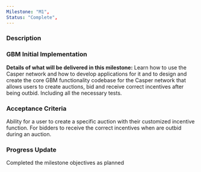 ```yaml
---
Milestone: "M1",
Status: "Complete",
---
```

<!--lang:en--> 
### Description
### GBM Initial Implementation

**Details of what will be delivered in this milestone:**
Learn how to use the Casper network and how to develop applications for it and to design and create the core GBM functionality codebase for the Casper network that allows users to create auctions, bid and receive correct incentives after being outbid. Including all the necessary tests.


### Acceptance Criteria

Ability for a user to create a specific auction with their customized incentive function. 
For bidders to receive the correct incentives when are outbid during an auction.

### Progress Update
Completed the milestone objectives as planned
